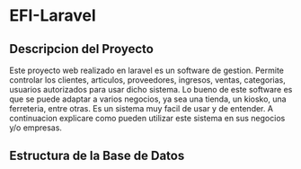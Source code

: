 # EFI-Laravel
 
## Descripcion del Proyecto

Este proyecto web realizado en laravel es un software de gestion. Permite controlar los clientes, articulos, proveedores, ingresos, ventas, categorias, usuarios autorizados para usar dicho sistema. Lo bueno de este software es que se puede adaptar a varios negocios, ya sea una tienda, un kiosko, una ferreteria, entre otras. Es un sistema muy facil de usar y de entender. A continuacion explicare como pueden utilizar este sistema en sus negocios y/o empresas.


## Estructura de la Base de Datos


